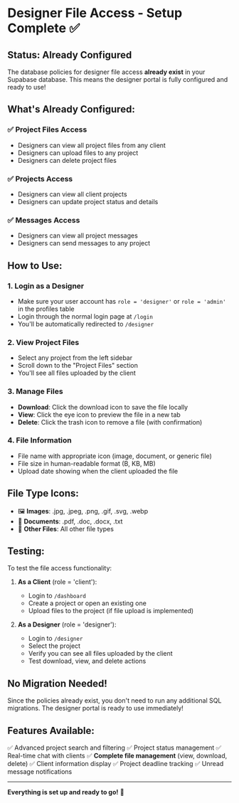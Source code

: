 # Designer File Access - Setup Complete ✅

## Status: Already Configured

The database policies for designer file access **already exist** in your Supabase database. This means the designer portal is fully configured and ready to use!

## What's Already Configured:

### ✅ Project Files Access
- Designers can view all project files from any client
- Designers can upload files to any project
- Designers can delete project files

### ✅ Projects Access
- Designers can view all client projects
- Designers can update project status and details

### ✅ Messages Access
- Designers can view all project messages
- Designers can send messages to any project

## How to Use:

### 1. **Login as a Designer**
   - Make sure your user account has `role = 'designer'` or `role = 'admin'` in the profiles table
   - Login through the normal login page at `/login`
   - You'll be automatically redirected to `/designer`

### 2. **View Project Files**
   - Select any project from the left sidebar
   - Scroll down to the "Project Files" section
   - You'll see all files uploaded by the client

### 3. **Manage Files**
   - **Download**: Click the download icon to save the file locally
   - **View**: Click the eye icon to preview the file in a new tab
   - **Delete**: Click the trash icon to remove a file (with confirmation)

### 4. **File Information**
   - File name with appropriate icon (image, document, or generic file)
   - File size in human-readable format (B, KB, MB)
   - Upload date showing when the client uploaded the file

## File Type Icons:
- 🖼️ **Images**: .jpg, .jpeg, .png, .gif, .svg, .webp
- 📄 **Documents**: .pdf, .doc, .docx, .txt
- 📁 **Other Files**: All other file types

## Testing:

To test the file access functionality:

1. **As a Client** (role = 'client'):
   - Login to `/dashboard`
   - Create a project or open an existing one
   - Upload files to the project (if file upload is implemented)

2. **As a Designer** (role = 'designer'):
   - Login to `/designer`
   - Select the project
   - Verify you can see all files uploaded by the client
   - Test download, view, and delete actions

## No Migration Needed!

Since the policies already exist, you don't need to run any additional SQL migrations. The designer portal is ready to use immediately!

## Features Available:

✅ Advanced project search and filtering
✅ Project status management
✅ Real-time chat with clients
✅ **Complete file management** (view, download, delete)
✅ Client information display
✅ Project deadline tracking
✅ Unread message notifications

---

**Everything is set up and ready to go!** 🚀


